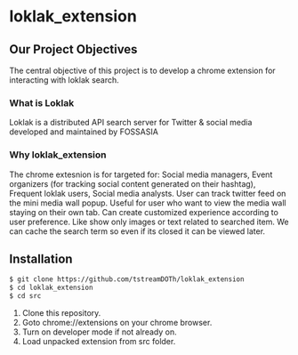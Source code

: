 # loklak_extension

## Our Project Objectives

The central objective of this project is to develop a chrome extension for interacting with loklak search.

### What is Loklak
Loklak is a distributed API search server for Twitter & social media developed and maintained by FOSSASIA

### Why loklak_extension

The chrome extesnion is for targeted for: Social media managers, Event organizers (for tracking social content generated on their hashtag), Frequent loklak users, Social media analysts. User can track twitter feed on the mini media wall popup.
Useful for user who want to view the media wall staying on their own tab. Can create customized experience according to user preference. Like show only images or text related to searched item. We can cache the search term so even if its closed it can be viewed later.


## Installation

```sh
$ git clone https://github.com/tstreamDOTh/loklak_extension
$ cd loklak_extension
$ cd src
```

1. Clone this repository.
2. Goto chrome://extensions on your chrome browser.
3. Turn on developer mode if not already on.
4. Load unpacked extension from src folder.

